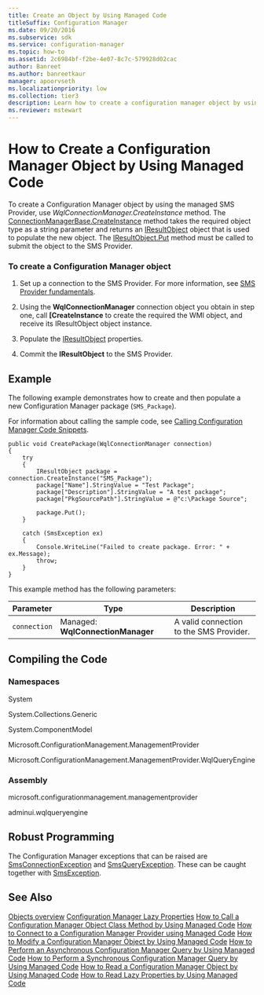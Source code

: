 ```yaml
---
title: Create an Object by Using Managed Code
titleSuffix: Configuration Manager
ms.date: 09/20/2016
ms.subservice: sdk
ms.service: configuration-manager
ms.topic: how-to
ms.assetid: 2c6984bf-f2be-4e07-8c7c-579928d02cac
author: Banreet
ms.author: banreetkaur
manager: apoorvseth
ms.localizationpriority: low
ms.collection: tier3
description: Learn how to create a configuration manager object by using managed code, with included examples and links.
ms.reviewer: mstewart
---
```

# How to Create a Configuration Manager Object by Using Managed Code
To create a Configuration Manager object by using the managed SMS Provider, use *WqlConnectionManager.CreateInstance* method. The [ConnectionManagerBase.CreateInstance](/previous-versions/system-center/developer/cc146180(v=msdn.10)) method takes the required object type as a string parameter and returns an [IResultObject](/previous-versions/system-center/developer/cc147376(v=msdn.10)) object that is used to populate the new object. The [IResultObject.Put](/previous-versions/system-center/developer/cc146500(v=msdn.10)) method must be called to submit the object to the SMS Provider.

### To create a Configuration Manager object

1.  Set up a connection to the SMS Provider. For more information, see [SMS Provider fundamentals](sms-provider-fundamentals.md).

2.  Using the **WqlConnectionManager** connection object you obtain in step one, call **[CreateInstance** to create the required the WMI object, and receive its IResultObject object instance.

3.  Populate the [IResultObject](/previous-versions/system-center/developer/cc147376(v=msdn.10)) properties.

4.  Commit the **IResultObject** to the SMS Provider.

## Example
 The following example demonstrates how to create and then populate a new Configuration Manager package (`SMS_Package`).

 For information about calling the sample code, see [Calling Configuration Manager Code Snippets](../../../develop/core/understand/calling-code-snippets.md).

```
public void CreatePackage(WqlConnectionManager connection)
{
    try
    {
        IResultObject package = connection.CreateInstance("SMS_Package");
        package["Name"].StringValue = "Test Package";
        package["Description"].StringValue = "A test package";
        package["PkgSourcePath"].StringValue = @"c:\Package Source";

        package.Put();
    }

    catch (SmsException ex)
    {
        Console.WriteLine("Failed to create package. Error: " + ex.Message);
        throw;
    }
}

```

 This example method has the following parameters:

|Parameter|Type|Description|
|---------------|----------|-----------------|
|`connection`|Managed: **WqlConnectionManager**|A valid connection to the SMS Provider.|

## Compiling the Code

### Namespaces
 System

 System.Collections.Generic

 System.ComponentModel

 Microsoft.ConfigurationManagement.ManagementProvider

 Microsoft.ConfigurationManagement.ManagementProvider.WqlQueryEngine

### Assembly
 microsoft.configurationmanagement.managementprovider

 adminui.wqlqueryengine

## Robust Programming
 The Configuration Manager exceptions that can be raised are [SmsConnectionException](/previous-versions/system-center/developer/cc147431(v=msdn.10)) and [SmsQueryException](/previous-versions/system-center/developer/cc147436(v=msdn.10)). These can be caught together with [SmsException](/previous-versions/system-center/developer/cc147433(v=msdn.10)).

## See Also
 [Objects overview](configuration-manager-objects-overview.md)
 [Configuration Manager Lazy Properties](../../../develop/core/understand/configuration-manager-lazy-properties.md)
 [How to Call a Configuration Manager Object Class Method by Using Managed Code](../../../develop/core/understand/how-to-call-a-configuration-manager-object-class-method-by-using-managed-code.md)
 [How to Connect to a Configuration Manager Provider using Managed Code](../../../develop/core/understand/how-to-connect-to-an-sms-provider-by-using-managed-code.md)
 [How to Modify a Configuration Manager Object by Using Managed Code](../../../develop/core/understand/how-to-modify-a-configuration-manager-object-by-using-managed-code.md)
 [How to Perform an Asynchronous Configuration Manager Query by Using Managed Code](../../../develop/core/understand/how-to-perform-an-asynchronous-query-by-using-managed-code.md)
 [How to Perform a Synchronous Configuration Manager Query by Using Managed Code](../../../develop/core/understand/how-to-perform-a-synchronous-configuration-manager-query-by-using-managed-code.md)
 [How to Read a Configuration Manager Object by Using Managed Code](../../../develop/core/understand/how-to-read-a-configuration-manager-object-by-using-managed-code.md)
 [How to Read Lazy Properties by Using Managed Code](../../../develop/core/understand/how-to-read-lazy-properties-by-using-managed-code.md)
